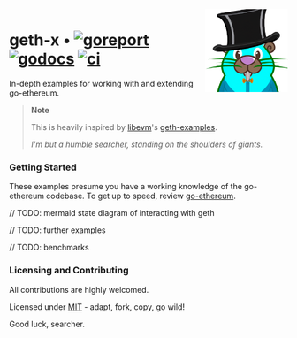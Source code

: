 <img align="right" width="150" height="150" top="100" src="./assets/nobg-gopher.png">

# geth-x • [![goreport](https://goreportcard.com/badge/github.com/abigger87/geth-x)](https://goreportcard.com/report/github.com/abigger87/geth-x) [![godocs](https://godoc.org/github.com/abigger87/geth-x?status.svg)](https://godoc.org/github.com/abigger87/geth-x) [![ci](https://github.com/abigger87/geth-x/actions/workflows/checks.yml/badge.svg)](https://github.com/abigger87/geth-x/actions/workflows/checks.yml)

In-depth examples for working with and extending go-ethereum.

> **Note**
>
> This is heavily inspired by [libevm](https://github.com/libevm)'s [geth-examples](https://github.com/libevm/geth-examples).
>
> _I'm but a humble searcher, standing on the shoulders of giants._

### Getting Started

These examples presume you have a working knowledge of the go-ethereum codebase. To get up to speed, review [go-ethereum](https://github.com/ethereum/go-ethereum).

// TODO: mermaid state diagram of interacting with geth

// TODO: further examples

// TODO: benchmarks

### Licensing and Contributing

All contributions are highly welcomed.

Licensed under [MIT](https://github.com/abigger87/geth-x/blob/main/LICENSE) - adapt, fork, copy, go wild!

Good luck, searcher.
